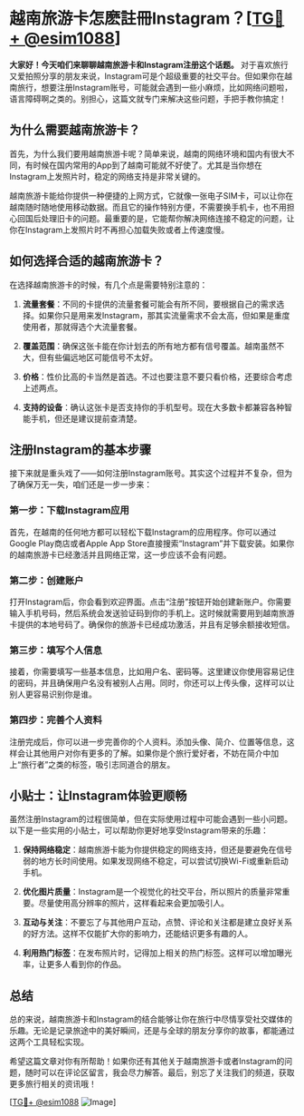 # 越南旅游卡怎麽註冊Instagram？[[TG💪+ @esim1088](https://t.me/s/esim1088)]

**大家好！今天咱们来聊聊越南旅游卡和Instagram注册这个话题。** 对于喜欢旅行又爱拍照分享的朋友来说，Instagram可是个超级重要的社交平台。但如果你在越南旅行，想要注册Instagram账号，可能就会遇到一些小麻烦，比如网络问题啦，语言障碍啊之类的。别担心，这篇文就专门来解决这些问题，手把手教你搞定！

## **为什么需要越南旅游卡？**

首先，为什么我们要用越南旅游卡呢？简单来说，越南的网络环境和国内有很大不同，有时候在国内常用的App到了越南可能就不好使了。尤其是当你想在Instagram上发照片时，稳定的网络支持是非常关键的。

越南旅游卡能给你提供一种便捷的上网方式，它就像一张电子SIM卡，可以让你在越南随时随地使用移动数据。而且它的操作特别方便，不需要换手机卡，也不用担心回国后处理旧卡的问题。最重要的是，它能帮你解决网络连接不稳定的问题，让你在Instagram上发照片时不再担心加载失败或者上传速度慢。

## **如何选择合适的越南旅游卡？**

在选择越南旅游卡的时候，有几个点是需要特别注意的：

1. **流量套餐**：不同的卡提供的流量套餐可能会有所不同，要根据自己的需求选择。如果你只是用来发Instagram，那其实流量需求不会太高，但如果是重度使用者，那就得选个大流量套餐。
   
2. **覆盖范围**：确保这张卡能在你计划去的所有地方都有信号覆盖。越南虽然不大，但有些偏远地区可能信号不太好。

3. **价格**：性价比高的卡当然是首选。不过也要注意不要只看价格，还要综合考虑上述两点。

4. **支持的设备**：确认这张卡是否支持你的手机型号。现在大多数卡都兼容各种智能手机，但还是建议提前查清楚。

## **注册Instagram的基本步骤**

接下来就是重头戏了——如何注册Instagram账号。其实这个过程并不复杂，但为了确保万无一失，咱们还是一步一步来：

### **第一步：下载Instagram应用**
首先，在越南的任何地方都可以轻松下载Instagram的应用程序。你可以通过Google Play商店或者Apple App Store直接搜索“Instagram”并下载安装。如果你的越南旅游卡已经激活并且网络正常，这一步应该不会有问题。

### **第二步：创建账户**
打开Instagram后，你会看到欢迎界面。点击“注册”按钮开始创建新账户。你需要输入手机号码，然后系统会发送验证码到你的手机上。这时候就需要用到越南旅游卡提供的本地号码了。确保你的旅游卡已经成功激活，并且有足够余额接收短信。

### **第三步：填写个人信息**
接着，你需要填写一些基本信息，比如用户名、密码等。这里建议你使用容易记住的密码，并且确保用户名没有被别人占用。同时，你还可以上传头像，这样可以让别人更容易识别你是谁。

### **第四步：完善个人资料**
注册完成后，你可以进一步完善你的个人资料。添加头像、简介、位置等信息，这样会让其他用户对你有更多的了解。如果你是个旅行爱好者，不妨在简介中加上“旅行者”之类的标签，吸引志同道合的朋友。

## **小贴士：让Instagram体验更顺畅**

虽然注册Instagram的过程很简单，但在实际使用过程中可能会遇到一些小问题。以下是一些实用的小贴士，可以帮助你更好地享受Instagram带来的乐趣：

1. **保持网络稳定**：越南旅游卡能为你提供稳定的网络支持，但还是要避免在信号弱的地方长时间使用。如果发现网络不稳定，可以尝试切换Wi-Fi或重新启动手机。

2. **优化图片质量**：Instagram是一个视觉化的社交平台，所以照片的质量非常重要。尽量使用高分辨率的照片，这样看起来会更加吸引人。

3. **互动与关注**：不要忘了与其他用户互动，点赞、评论和关注都是建立良好关系的好方法。这样不仅能扩大你的影响力，还能结识更多有趣的人。

4. **利用热门标签**：在发布照片时，记得加上相关的热门标签。这样可以增加曝光率，让更多人看到你的作品。

## **总结**

总的来说，越南旅游卡和Instagram的结合能够让你在旅行中尽情享受社交媒体的乐趣。无论是记录旅途中的美好瞬间，还是与全球的朋友分享你的故事，都能通过这两个工具轻松实现。

希望这篇文章对你有所帮助！如果你还有其他关于越南旅游卡或者Instagram的问题，随时可以在评论区留言，我会尽力解答。最后，别忘了关注我们的频道，获取更多旅行相关的资讯哦！

[[TG💪+ @esim1088](https://t.me/s/esim1088) ![Image](https://i.postimg.cc/4NQfJmqS/Snipaste-2025-05-13-00-14-12.png)]